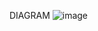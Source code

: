 DIAGRAM
![image](https://github.com/trantrunghau0102/CICD-Webapp-Pipeline/assets/91721874/111e596f-d14d-470c-9697-2e4005d04c63)
